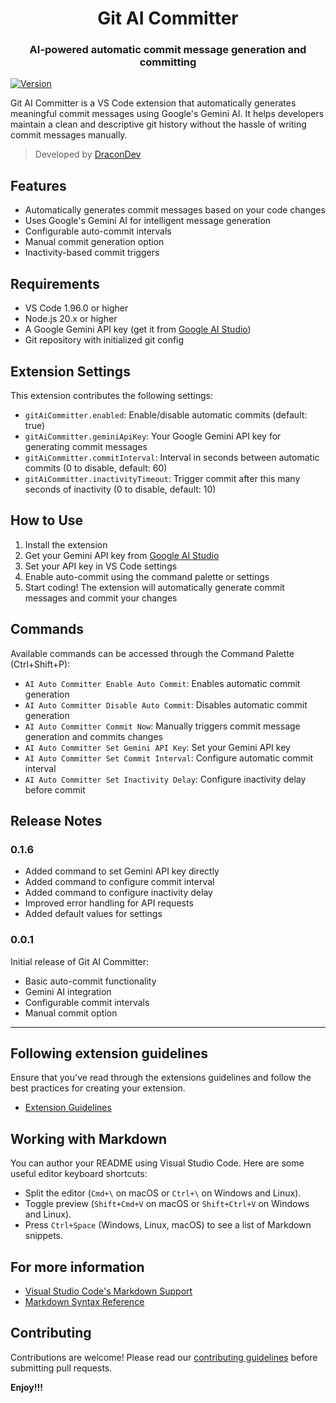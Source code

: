 <div align="center">

# Git AI Committer

### AI-powered automatic commit message generation and committing

</div>

[![Version](https://img.shields.io/badge/version-0.1.6-blue.svg)](https://github.com/DraconDev/git-ai-committer)

Git AI Committer is a VS Code extension that automatically generates meaningful commit messages using Google's Gemini AI. It helps developers maintain a clean and descriptive git history without the hassle of writing commit messages manually.

> Developed by [DraconDev](https://github.com/DraconDev)

## Features

-   Automatically generates commit messages based on your code changes
-   Uses Google's Gemini AI for intelligent message generation
-   Configurable auto-commit intervals
-   Manual commit generation option
-   Inactivity-based commit triggers

## Requirements

-   VS Code 1.96.0 or higher
-   Node.js 20.x or higher
-   A Google Gemini API key (get it from [Google AI Studio](https://aistudio.google.com/apikey))
-   Git repository with initialized git config

## Extension Settings

This extension contributes the following settings:

-   `gitAiCommitter.enabled`: Enable/disable automatic commits (default: true)
-   `gitAiCommitter.geminiApiKey`: Your Google Gemini API key for generating commit messages
-   `gitAiCommitter.commitInterval`: Interval in seconds between automatic commits (0 to disable, default: 60)
-   `gitAiCommitter.inactivityTimeout`: Trigger commit after this many seconds of inactivity (0 to disable, default: 10)

## How to Use

1. Install the extension
2. Get your Gemini API key from [Google AI Studio](https://makersuite.google.com/app/apikey)
3. Set your API key in VS Code settings
4. Enable auto-commit using the command palette or settings
5. Start coding! The extension will automatically generate commit messages and commit your changes

## Commands

Available commands can be accessed through the Command Palette (Ctrl+Shift+P):

-   `AI Auto Committer Enable Auto Commit`: Enables automatic commit generation
-   `AI Auto Committer Disable Auto Commit`: Disables automatic commit generation
-   `AI Auto Committer Commit Now`: Manually triggers commit message generation and commits changes
-   `AI Auto Committer Set Gemini API Key`: Set your Gemini API key
-   `AI Auto Committer Set Commit Interval`: Configure automatic commit interval
-   `AI Auto Committer Set Inactivity Delay`: Configure inactivity delay before commit

## Release Notes

### 0.1.6

-   Added command to set Gemini API key directly
-   Added command to configure commit interval
-   Added command to configure inactivity delay
-   Improved error handling for API requests
-   Added default values for settings

### 0.0.1

Initial release of Git AI Committer:

-   Basic auto-commit functionality
-   Gemini AI integration
-   Configurable commit intervals
-   Manual commit option

---

## Following extension guidelines

Ensure that you've read through the extensions guidelines and follow the best practices for creating your extension.

-   [Extension Guidelines](https://code.visualstudio.com/api/references/extension-guidelines)

## Working with Markdown

You can author your README using Visual Studio Code. Here are some useful editor keyboard shortcuts:

-   Split the editor (`Cmd+\` on macOS or `Ctrl+\` on Windows and Linux).
-   Toggle preview (`Shift+Cmd+V` on macOS or `Shift+Ctrl+V` on Windows and Linux).
-   Press `Ctrl+Space` (Windows, Linux, macOS) to see a list of Markdown snippets.

## For more information

-   [Visual Studio Code's Markdown Support](http://code.visualstudio.com/docs/languages/markdown)
-   [Markdown Syntax Reference](https://help.github.com/articles/markdown-basics/)

## Contributing

Contributions are welcome! Please read our [contributing guidelines](https://github.com/DraconDev/git-ai-committer/blob/main/CONTRIBUTING.md) before submitting pull requests.

**Enjoy!!!**
